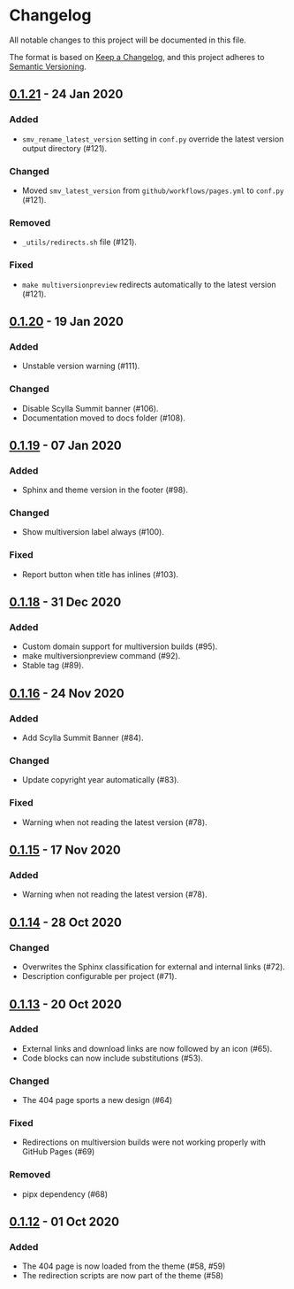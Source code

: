 # Changelog

All notable changes to this project will be documented in this file.

The format is based on [Keep a Changelog](https://keepachangelog.com/en/1.0.0/),
and this project adheres to [Semantic Versioning](https://semver.org/spec/v2.0.0.html).

## [0.1.21] - 24 Jan 2020

### Added

- ``smv_rename_latest_version`` setting in ``conf.py`` override the latest version output directory (#121).

### Changed

- Moved ``smv_latest_version`` from ``github/workflows/pages.yml`` to ``conf.py`` (#121).

### Removed

- ``_utils/redirects.sh`` file (#121).

### Fixed

- ``make multiversionpreview`` redirects automatically to the latest version (#121).
 

## [0.1.20] - 19 Jan 2020

### Added
- Unstable version warning (#111).

### Changed

- Disable Scylla Summit banner (#106).
- Documentation moved to docs folder (#108).

## [0.1.19] - 07 Jan 2020

### Added

- Sphinx and theme version in the footer (#98).

### Changed

- Show multiversion label always (#100).

### Fixed

- Report button when title has inlines (#103).

## [0.1.18] - 31 Dec 2020

### Added

- Custom domain support for multiversion builds (#95).
- make multiversionpreview command (#92).
- Stable tag (#89).

## [0.1.16] - 24 Nov 2020

### Added

- Add Scylla Summit Banner (#84).

### Changed

- Update copyright year automatically (#83).

### Fixed

- Warning when not reading the latest version (#78).

## [0.1.15] - 17 Nov 2020

### Added

- Warning when not reading the latest version (#78).

## [0.1.14] - 28 Oct 2020

### Changed

- Overwrites the Sphinx classification for external and internal links (#72).
- Description configurable per project (#71).

## [0.1.13] - 20 Oct 2020

### Added
- External links and download links are now followed by an icon (#65).
- Code blocks can now include substitutions (#53).

### Changed

- The 404 page sports a new design (#64)

### Fixed

- Redirections on multiversion builds were not working properly with GitHub Pages (#69)

### Removed

- pipx dependency (#68)

## [0.1.12] - 01 Oct 2020

### Added

- The 404 page is now loaded from the theme (#58, #59)
- The redirection scripts are now part of the theme (#58)

[0.1.21]: https://github.com/scylladb/sphinx-scylladb-theme/compare/0.1.20...0.1.21
[0.1.20]: https://github.com/scylladb/sphinx-scylladb-theme/compare/0.1.19...0.1.20
[0.1.19]: https://github.com/scylladb/sphinx-scylladb-theme/compare/0.1.18...0.1.19
[0.1.18]: https://github.com/scylladb/sphinx-scylladb-theme/compare/0.1.16...0.1.18
[0.1.16]: https://github.com/scylladb/sphinx-scylladb-theme/compare/0.1.15...0.1.16
[0.1.15]: https://github.com/scylladb/sphinx-scylladb-theme/compare/0.1.14...0.1.15
[0.1.14]: https://github.com/scylladb/sphinx-scylladb-theme/compare/0.1.13...0.1.14
[0.1.13]: https://github.com/scylladb/sphinx-scylladb-theme/compare/0.1.12...0.1.13
[0.1.12]: https://github.com/scylladb/sphinx-scylladb-theme/releases/tag/0.1.12
